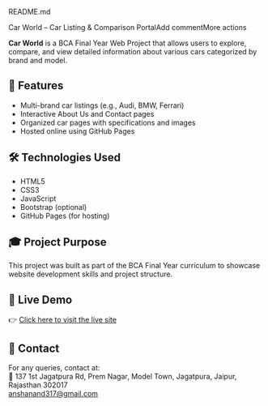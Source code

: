 README.md

 Car World – Car Listing & Comparison PortalAdd commentMore actions

**Car World** is a BCA Final Year Web Project that allows users to explore, compare, and view detailed information about various cars categorized by brand and model.

## 🌟 Features

- Multi-brand car listings (e.g., Audi, BMW, Ferrari)
- Interactive About Us and Contact pages
- Organized car pages with specifications and images
- Hosted online using GitHub Pages

## 🛠 Technologies Used

- HTML5
- CSS3
- JavaScript
- Bootstrap (optional)
- GitHub Pages (for hosting)

## 🎓 Project Purpose

This project was built as part of the BCA Final Year curriculum to showcase website development skills and project structure.

## 🔗 Live Demo

👉 [Click here to visit the live site](https://ansh9057.github.io/Car-World/)

## 📩 Contact

For any queries, contact at:  
📍 137 1st Jagatpura Rd, Prem Nagar, Model Town, Jagatpura, Jaipur, Rajasthan 302017  
anshanand317@gmail.com
